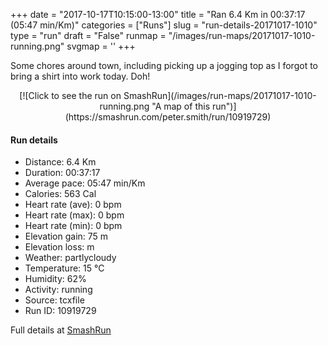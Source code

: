 +++
date = "2017-10-17T10:15:00-13:00"
title = "Ran 6.4 Km in 00:37:17 (05:47 min/Km)"
categories = ["Runs"]
slug = "run-details-20171017-1010"
type = "run"
draft = "False"
runmap = "/images/run-maps/20171017-1010-running.png"
svgmap = '<polyline points="98 81, 100 80, 99 79, 96 80, 89 86, 82 86, 71 72, 79 52, 77 46, 82 44, 83 40, 90 41, 93 37, 90 32, 82 30, 82 30, 24 14, 17 12, 13 14, 6 32, 3 39, 9 41, 0 50, 3 55, 12 57, 18 55, 20 58, 43 54, 54 58, 61 58, 57 64, 87 58, 66 71, 87 87, 99 78">'
+++

Some chores around town, including picking up a jogging top as I forgot to bring a shirt into work today. Doh!

<!--more-->

<center>
[![Click to see the run on SmashRun](/images/run-maps/20171017-1010-running.png "A map of this run")](https://smashrun.com/peter.smith/run/10919729)
</center>

#### Run details

* Distance: 6.4 Km
* Duration: 00:37:17
* Average pace: 05:47 min/Km
* Calories: 563 Cal
* Heart rate (ave): 0 bpm
* Heart rate (max): 0 bpm
* Heart rate (min): 0 bpm
* Elevation gain: 75 m
* Elevation loss:  m
* Weather: partlycloudy
* Temperature: 15 &deg;C
* Humidity: 62%
* Activity: running
* Source: tcxfile
* Run ID: 10919729

Full details at [SmashRun](https://smashrun.com/peter.smith/run/10919729)